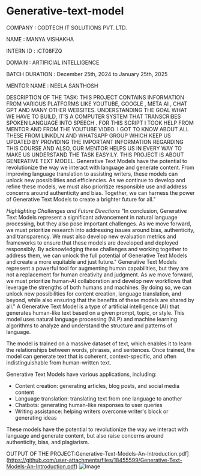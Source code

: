 # Generative-text-model
COMPANY : CODTECH IT SOLUTIONS PVT. LTD.

NAME : MANYA VISHAKHA

INTERN ID : :CT08FZQ

DOMAIN : ARTIFICIAL INTELLIGENCE

BATCH DURATION : December 25th, 2024 to January 25th, 2025

MENTOR NAME : NEELA SANTHOSH

DESCRIPTION OF THE TASK: THIS PROJECT CONTAINS INFORMATION FROM VARIOUS PLATFORMS LIKE YOUTUBE, GOOGLE , META AI , CHAT GPT AND MANY OTHER WEBSITES. UNDERSTANDING THE GOAL WHAT WE HAVE TO BUILD, IT'S A COMPUTER SYSTEM THAT TRANSCRIBES SPOKEN LANGUAGE INTO SPEECH .
FOR THIS SCRIPT I TOOK HELP FROM MENTOR AND FROM THE YOUTUBE VIDEO. I GOT TO KNOW ABOUT ALL THESE FROM LINKDLN AND WHATSAPP GROUP WHICH KEEP US UPDATED BY PROVIDING THE IMPORTANT INFORMATION REGARDING THIS COURSE AND ALSO, OUR MENTOR HELPS US IN EVERY WAY TO MAKE US UNDERSTAND THE TASK EASYILY. THIS PROJECT IS ABOUT GENERATIVE TEXT MODEL. Generative Text Models have the potential to revolutionize the way we interact with language and generate content. From improving language translation to assisting writers, these models can unlock new possibilities and efficiencies. As we continue to develop and refine these models, we must also prioritize responsible use and address concerns around authenticity and bias. Together, we can harness the power of Generative Text Models to create a brighter future for all."

*Highlighting Challenges and Future Directions*
"In conclusion, Generative Text Models represent a significant advancement in natural language processing, but they also pose important challenges. As we move forward, we must prioritize research into addressing issues around bias, authenticity, and transparency. We must also develop new evaluation metrics and frameworks to ensure that these models are developed and deployed responsibly. By acknowledging these challenges and working together to address them, we can unlock the full potential of Generative Text Models and create a more equitable and just future."
Generative Text Models represent a powerful tool for augmenting human capabilities, but they are not a replacement for human creativity and judgment. As we move forward, we must prioritize human-AI collaboration and develop new workflows that leverage the strengths of both humans and machines. By doing so, we can unlock new possibilities for content creation, language translation, and beyond, while also ensuring that the benefits of these models are shared by all."
A Generative Text Model is a type of artificial intelligence (AI) that generates human-like text based on a given prompt, topic, or style. This model uses natural language processing (NLP) and machine learning algorithms to analyze and understand the structure and patterns of language.

The model is trained on a massive dataset of text, which enables it to learn the relationships between words, phrases, and sentences. Once trained, the model can generate text that is coherent, context-specific, and often indistinguishable from human-written text.

Generative Text Models have various applications, including:

- Content creation: generating articles, blog posts, and social media content
- Language translation: translating text from one language to another
- Chatbots: generating human-like responses to user queries
- Writing assistance: helping writers overcome writer's block or generating ideas

These models have the potential to revolutionize the way we interact with language and generate content, but also raise concerns around authenticity, bias, and plagiarism.

OUTPUT OF THE PROJECT:Generative-Text-Models-An-Introduction.pdf](https://github.com/user-attachments/files/18455599/Generative-Text-Models-An-Introduction.pdf)
![Image](https://github.com/user-attachments/assets/ff30a828-7e75-44a1-b631-eff8caa0480e)
